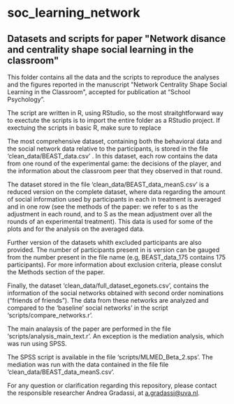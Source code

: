 # soc_learning_network
## Datasets and scripts for paper "Network disance and centrality shape social learning in the classroom"

This folder contains all the data and the scripts to reproduce the analyses and the figures reported in the manuscript "Network Centrality Shape Social Learning in the Classroom", accepted for publication at “School Psychology”.

The script are written in R, using RStudio, so the most straitghtforward way to exectute the scripts is to import the entire folder as a RStudio project. If exectuing the scripts in basic R, make sure to replace 

The most comprehensive dataset, containing both the behavioral data and the social network data relative to the participants, is stored in the file ‘clean_data/BEAST_data.csv’ . In this dataset, each row contains the data from one round of the experimental game: the decisions of the player, and the information about the classroom peer that they observed in that round.

The dataset stored in the file ‘clean_data/BEAST_data_meanS.csv’ is a reduced version on the complete dataset, where data regarding the amount of social information used by participants in each in treatment is averaged and in one row (see the methods of the paper: we refer to s as the adjustment in each round, and to S as the mean adjustment over all the rounds of an experimental treatment). This data is used for some of the plots and for the analysis on the averaged data.

Further version of the datasets whith excluded participants are also provided. The number of participants present in is version can be gauged from the number present in the file name (e.g, BEAST_data_175 contains 175 participants). For more information about exclusion criteria, please conslut the Methods section of the paper.

Finally, the dataset ‘clean_data/full_dataset_egonets.csv’, contains the information of the social networks obtained with second order nominations (“friends of friends”). The data from these networks are analyzed and compared to the ‘baseline’ social networks’ in the script ‘scripts/compare_networks.r’.

The main analaysis of the paper are performed in the file ‘scripts/analysis_main_text.r’. An exception is the mediation analysis, which was run using SPSS.

The SPSS script is available in the file ‘scripts/MLMED_Beta_2.sps’. The mediation was run with the data contained in the file file ‘clean_data/BEAST_data_meanS.csv’.

For any question or clarification regarding this repository, please contact the responsible researcher Andrea Gradassi, at a.gradassi@uva.nl.
